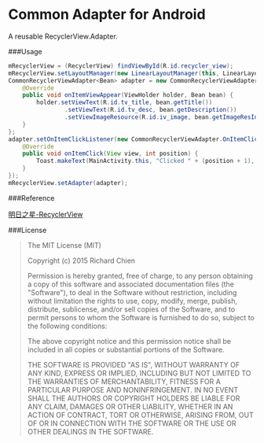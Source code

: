 Common Adapter for Android
=========

A reusable RecyclerView.Adapter.

###Usage

```java
mRecyclerView = (RecyclerView) findViewById(R.id.recycler_view);
mRecyclerView.setLayoutManager(new LinearLayoutManager(this, LinearLayoutManager.VERTICAL, false));
CommonRecyclerViewAdapter<Bean> adapter = new CommonRecyclerViewAdapter<Bean>(this, mDataList, R.layout.list_item) {
    @Override
    public void onItemViewAppear(ViewHolder holder, Bean bean) {
        holder.setViewText(R.id.tv_title, bean.getTitle())
                .setViewText(R.id.tv_desc, bean.getDescription())
                .setViewImageResource(R.id.iv_image, bean.getImageResId());
    }
};
adapter.setOnItemClickListener(new CommonRecyclerViewAdapter.OnItemClickListener() {
    @Override
    public void onItemClick(View view, int position) {
        Toast.makeText(MainActivity.this, "Clicked " + (position + 1), Toast.LENGTH_SHORT).show();
    }
});
mRecyclerView.setAdapter(adapter);
```

###Reference

[明日之星-RecyclerView](http://www.imooc.com/learn/424)

###License

>The MIT License (MIT)
>
>Copyright (c) 2015 Richard Chien
>
>Permission is hereby granted, free of charge, to any person obtaining a copy
>of this software and associated documentation files (the "Software"), to deal
>in the Software without restriction, including without limitation the rights
>to use, copy, modify, merge, publish, distribute, sublicense, and/or sell
>copies of the Software, and to permit persons to whom the Software is
>furnished to do so, subject to the following conditions:
>
>The above copyright notice and this permission notice shall be included in
>all copies or substantial portions of the Software.
>
>THE SOFTWARE IS PROVIDED "AS IS", WITHOUT WARRANTY OF ANY KIND, EXPRESS OR
>IMPLIED, INCLUDING BUT NOT LIMITED TO THE WARRANTIES OF MERCHANTABILITY,
>FITNESS FOR A PARTICULAR PURPOSE AND NONINFRINGEMENT. IN NO EVENT SHALL THE
>AUTHORS OR COPYRIGHT HOLDERS BE LIABLE FOR ANY CLAIM, DAMAGES OR OTHER
>LIABILITY, WHETHER IN AN ACTION OF CONTRACT, TORT OR OTHERWISE, ARISING FROM,
>OUT OF OR IN CONNECTION WITH THE SOFTWARE OR THE USE OR OTHER DEALINGS IN
>THE SOFTWARE.
